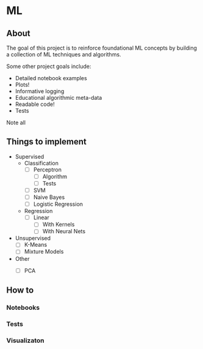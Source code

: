 # ML

## About

The goal of this project is to reinforce foundational ML concepts by building a collection of ML techniques and algorithms.

Some other project goals include:

- Detailed notebook examples
- Plots!
- Informative logging 
- Educational algorithmic meta-data
- Readable code!
- Tests

Note all 

## Things to implement

- Supervised 
    - Classification
      - [ ] Perceptron
        - [ ] Algorithm 
        - [ ] Tests 
      - [ ] SVM
      - [ ] Naive Bayes
      - [ ] Logistic Regression
    - Regression
      - [ ] Linear
        - [ ] With Kernels
        - [ ] With Neural Nets
      
- Unsupervised 
  - [ ] K-Means
  - [ ] Mixture Models

- Other
  - [ ] PCA


## How to

### Notebooks

### Tests

### Visualizaton

